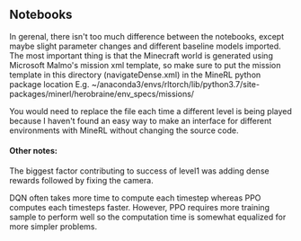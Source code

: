 ## Notebooks

In gerenal, there isn't too much difference between the notebooks, except maybe slight parameter changes and different baseline models imported. The most important thing is that the Minecraft world is generated using Microsoft Malmo's mission xml template, so make sure to put the mission template in this directory (navigateDense.xml) in the MineRL python package location E.g. ~/anaconda3/envs/rltorch/lib/python3.7/site-packages/minerl/herobraine/env_specs/missions/

You would need to replace the file each time a different level is being played because I haven't found an easy way to make an interface for different environments with MineRL without changing the source code.

#### Other notes:

The biggest factor contributing to success of level1 was adding dense rewards followed by fixing the camera.

DQN often takes more time to compute each timestep whereas PPO computes each timesteps faster. However, PPO requires more training sample to perform well so the computation time is somewhat equalized for more simpler problems.